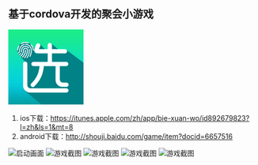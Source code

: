 ## 基于cordova开发的聚会小游戏

![choose me](platforms/ios/ChooseOne/Resources/icons/icon-76@2x.png)

1. ios下载：https://itunes.apple.com/zh/app/bie-xuan-wo/id892679823?l=zh&ls=1&mt=8
1. android下载：http://shouji.baidu.com/game/item?docid=6657516

![启动画面](http://a.hiphotos.bdimg.com/wisegame/pic/item/43a4462309f79052409f73e20ef3d7ca7acbd56e.jpg)
![游戏截图](http://g.hiphotos.bdimg.com/wisegame/pic/item/76ce36d3d539b600cc303b6beb50352ac75cb774.jpg)
![游戏截图](http://b.hiphotos.bdimg.com/wisegame/pic/item/d5003af33a87e950cce9c7b012385343faf2b474.jpg)
![游戏截图](http://f.hiphotos.bdimg.com/wisegame/pic/item/562ac65c103853430631b3fd9113b07ecb808874.jpg)
![游戏截图](http://d.hiphotos.bdimg.com/wisegame/pic/item/dd096b63f6246b60ef8e86a8e9f81a4c500fa26e.jpg)

